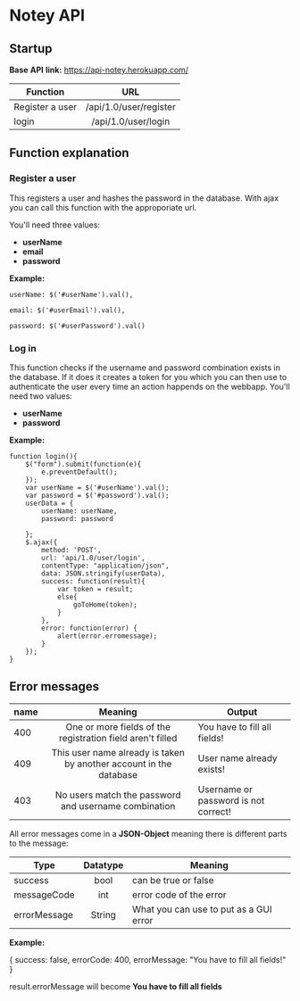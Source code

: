 # Notey API

## Startup

**Base** **API** **link:** https://api-notey.herokuapp.com/

| Function       | URL           |
| ------------- |:-------------:| 
| Register a user     | /api/1.0/user/register |
| login     | /api/1.0/user/login |


## Function explanation

### Register a user 

This registers a user and hashes the password in the database. With ajax you can call this function with the
approporiate url. 

You'll need three values: 
* **userName** 
* **email**
* **password** 

**Example:**
```
userName: $('#userName').val(),

email: $('#userEmail').val(),

password: $('#userPassword').val()

```

### Log in
This function checks if the username and password combination exists in the database. 
If it does it creates a token for you which you can then use to authenticate the user every time an action happends on the webbapp.
You'll need two values: 
* **userName** 
* **password**

**Example:**

```
function login(){
    $("form").submit(function(e){
        e.preventDefault();
    });
    var userName = $('#userName').val();
    var password = $('#password').val();
    userData = {
        userName: userName,
        password: password

    };
    $.ajax({
        method: 'POST',
        url: 'api/1.0/user/login',
        contentType: "application/json",
        data: JSON.stringify(userData),
        success: function(result){
            var token = result;
            else{
                goToHome(token);
            }
        },
        error: function(error) { 
            alert(error.erromessage); 
        }
    });
}

```

## Error messages

| name       | Meaning           | Output           |
| ------------- |:-------------:| ------------- | 
| 400     | One or more fields of the registration field aren't filled | You have to fill all fields! |
| 409     | This user name already is taken by another account in the database | User name already exists! |
| 403     | No users match the password and username combination | Username or password is not correct! |

All error messages come in a **JSON-Object** meaning there is different parts to the message:

| Type       | Datatype           | Meaning           |
| ------------- |:-------------:| ------------- | 
| success     | bool | can be true or false |
| messageCode     | int | error code of the error |
| errorMessage     | String | What you can use to put as a GUI error |

**Example:**

{
    success: false,
    errorCode: 400,
    errorMessage: "You have to fill all fields!"
}

result.errorMessage will become **You have to fill all fields**